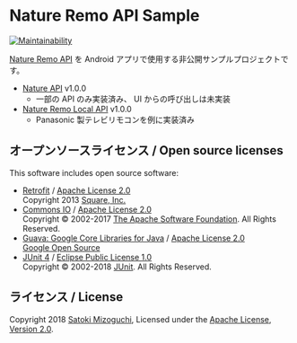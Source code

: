 # Nature Remo API Sample

[![Maintainability](https://api.codeclimate.com/v1/badges/fa464814de8f55e9a62a/maintainability)](https://codeclimate.com/github/mizo0203/nature-remo-sample/maintainability)

[Nature Remo API](https://developer.nature.global) を Android アプリで使用する非公開サンプルプロジェクトです。

* [Nature API](http://swagger.nature.global) v1.0.0
    * 一部の API のみ実装済み、 UI からの呼び出しは未実装
* [Nature Remo Local API](http://local.swagger.nature.global) v1.0.0
    * Panasonic 製テレビリモコンを例に実装済み

## オープンソースライセンス / Open source licenses

This software includes open source software:

* [Retrofit](https://square.github.io/retrofit/) / [Apache License 2.0](https://square.github.io/retrofit/)  
  Copyright 2013 [Square, Inc.](https://squareup.com/)
* [Commons IO](http://commons.apache.org/proper/commons-io/) / [Apache License 2.0](http://www.apache.org/licenses/)  
  Copyright © 2002-2017 [The Apache Software Foundation](https://www.apache.org/). All Rights Reserved.
* [Guava: Google Core Libraries for Java](https://github.com/google/guava) / [Apache License 2.0](https://github.com/google/guava/blob/master/COPYING)  
  [Google Open Source](https://opensource.google.com)
* [JUnit 4](https://junit.org/junit4/) / [Eclipse Public License 1.0](https://junit.org/junit4/license.html)  
  Copyright © 2002-2018 [JUnit](http://www.junit.org/). All Rights Reserved.

## ライセンス / License

Copyright 2018 [Satoki Mizoguchi](https://github.com/mizo0203), Licensed under the [Apache License, Version 2.0](LICENSE).
